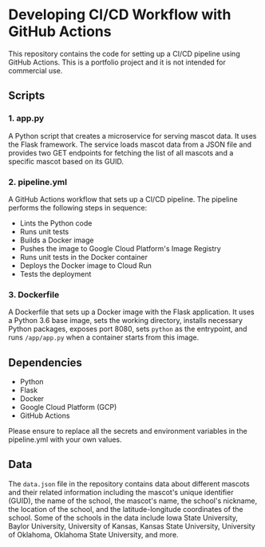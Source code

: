 # Developing CI/CD Workflow with GitHub Actions

This repository contains the code for setting up a CI/CD pipeline using GitHub Actions.
This is a portfolio project and it is not intended for commercial use. 

## Scripts

### 1. app.py
A Python script that creates a microservice for serving mascot data. It uses the Flask framework. The service loads mascot data from a JSON file and provides two GET endpoints for fetching the list of all mascots and a specific mascot based on its GUID.

### 2. pipeline.yml
A GitHub Actions workflow that sets up a CI/CD pipeline. The pipeline performs the following steps in sequence:

- Lints the Python code
- Runs unit tests
- Builds a Docker image
- Pushes the image to Google Cloud Platform's Image Registry
- Runs unit tests in the Docker container
- Deploys the Docker image to Cloud Run
- Tests the deployment

### 3. Dockerfile
A Dockerfile that sets up a Docker image with the Flask application. It uses a Python 3.6 base image, sets the working directory, installs necessary Python packages, exposes port 8080, sets `python` as the entrypoint, and runs `/app/app.py` when a container starts from this image.

## Dependencies
- Python
- Flask
- Docker
- Google Cloud Platform (GCP)
- GitHub Actions

Please ensure to replace all the secrets and environment variables in the pipeline.yml with your own values.

## Data
The `data.json` file in the repository contains data about different mascots and their related information including the mascot's unique identifier (GUID), the name of the school, the mascot's name, the school's nickname, the location of the school, and the latitude-longitude coordinates of the school. Some of the schools in the data include Iowa State University, Baylor University, University of Kansas, Kansas State University, University of Oklahoma, Oklahoma State University, and more.


